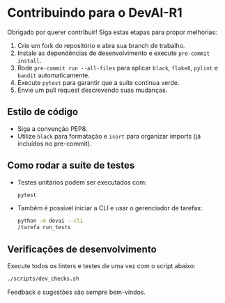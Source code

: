 # Contribuindo para o DevAI-R1

Obrigado por querer contribuir! Siga estas etapas para propor melhorias:

1. Crie um fork do repositório e abra sua branch de trabalho.
2. Instale as dependências de desenvolvimento e execute `pre-commit install`.
3. Rode `pre-commit run --all-files` para aplicar `black`, `flake8`, `pylint` e `bandit` automaticamente.
4. Execute `pytest` para garantir que a suíte continua verde.
5. Envie um pull request descrevendo suas mudanças.

## Estilo de código
- Siga a convenção PEP8.
- Utilize `black` para formatação e `isort` para organizar imports (já incluídos no pre-commit).

## Como rodar a suíte de testes
- Testes unitários podem ser executados com:
  ```bash
  pytest
  ```
- Também é possível iniciar a CLI e usar o gerenciador de tarefas:
  ```bash
  python -m devai --cli
  /tarefa run_tests
  ```

## Verificações de desenvolvimento

Execute todos os linters e testes de uma vez com o script abaixo:

```bash
./scripts/dev_checks.sh
```

Feedback e sugestões são sempre bem-vindos.
